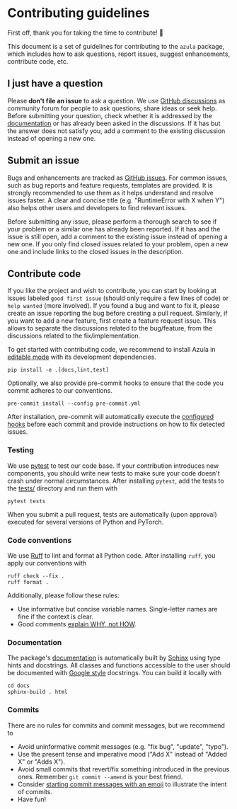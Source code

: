# Contributing guidelines

First off, thank you for taking the time to contribute! 🎉

This document is a set of guidelines for contributing to the `azula` package, which includes how to ask questions, report issues, suggest enhancements, contribute code, etc.

## I just have a question

Please **don't file an issue** to ask a question. We use [GitHub discussions](https://github.com/probabilists/azula/discussions) as community forum for people to ask questions, share ideas or seek help. Before submitting your question, check whether it is addressed by the [documentation](https://azula.readthedocs.io) or has already been asked in the discussions. If it has but the answer does not satisfy you, add a comment to the existing discussion instead of opening a new one.

## Submit an issue

Bugs and enhancements are tracked as [GitHub issues](https://github.com/probabilists/azula/issues). For common issues, such as bug reports and feature requests, templates are provided. It is strongly recommended to use them as it helps understand and resolve issues faster. A clear and concise title (e.g. "RuntimeError with X when Y") also helps other users and developers to find relevant issues.

Before submitting any issue, please perform a thorough search to see if your problem or a similar one has already been reported. If it has and the issue is still open, add a comment to the existing issue instead of opening a new one. If you only find closed issues related to your problem, open a new one and include links to the closed issues in the description.

## Contribute code

If you like the project and wish to contribute, you can start by looking at issues labeled `good first issue` (should only require a few lines of code) or `help wanted` (more involved). If you found a bug and want to fix it, please create an issue reporting the bug before creating a pull request. Similarly, if you want to add a new feature, first create a feature request issue. This allows to separate the discussions related to the bug/feature, from the discussions related to the fix/implementation.

To get started with contributing code, we recommend to install Azula in [editable mode](https://pip.pypa.io/en/latest/topics/local-project-installs) with its development dependencies.

```
pip install -e .[docs,lint,test]
```

Optionally, we also provide pre-commit hooks to ensure that the code you commit adheres to our conventions.

```
pre-commit install --config pre-commit.yml
```

After installation, pre-commit will automatically execute the [configured hooks](pre-commit.yml) before each commit and provide instructions on how to fix detected issues.

### Testing

We use [pytest](https://docs.pytest.org) to test our code base. If your contribution introduces new components, you should write new tests to make sure your code doesn't crash under normal circumstances. After installing `pytest`, add the tests to the [tests/](tests) directory and run them with

```
pytest tests
```

When you submit a pull request, tests are automatically (upon approval) executed for several versions of Python and PyTorch.

### Code conventions

We use [Ruff](https://github.com/astral-sh/ruff) to lint and format all Python code. After installing `ruff`, you apply our conventions with

```
ruff check --fix .
ruff format .
```

Additionally, please follow these rules:

* Use informative but concise variable names. Single-letter names are fine if the context is clear.
* Good comments [explain WHY, not HOW](https://www.jackfranklin.co.uk/blog/code-comments-why-not-how/).

### Documentation

The package's [documentation](https://azula.readthedocs.io) is automatically built by [Sphinx](https://www.sphinx-doc.org) using type hints and docstrings. All classes and functions accessible to the user should be documented with [Google style](https://google.github.io/styleguide/pyguide.html#38-comments-and-docstrings) docstrings. You can build it locally with

```
cd docs
sphinx-build . html
```

### Commits

There are no rules for commits and commit messages, but we recommend to

* Avoid uninformative commit messages (e.g. "fix bug", "update", "typo").
* Use the present tense and imperative mood ("Add X" instead of "Added X" or "Adds X").
* Avoid small commits that revert/fix something introduced in the previous ones. Remember `git commit --amend` is your best friend.
* Consider [starting commit messages with an emoji](https://gitmoji.dev) to illustrate the intent of commits.
* Have fun!
